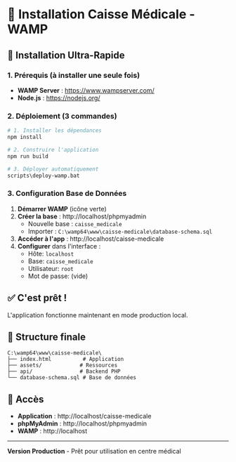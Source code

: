 
# 🏥 Installation Caisse Médicale - WAMP

## 🚀 Installation Ultra-Rapide

### 1. Prérequis (à installer une seule fois)
- **WAMP Server** : https://www.wampserver.com/
- **Node.js** : https://nodejs.org/

### 2. Déploiement (3 commandes)
```bash
# 1. Installer les dépendances
npm install

# 2. Construire l'application
npm run build

# 3. Déployer automatiquement
scripts\deploy-wamp.bat
```

### 3. Configuration Base de Données
1. **Démarrer WAMP** (icône verte)
2. **Créer la base** : http://localhost/phpmyadmin
   - Nouvelle base : `caisse_medicale`
   - Importer : `C:\wamp64\www\caisse-medicale\database-schema.sql`
3. **Accéder à l'app** : http://localhost/caisse-medicale
4. **Configurer** dans l'interface :
   - Hôte: `localhost`
   - Base: `caisse_medicale`
   - Utilisateur: `root`
   - Mot de passe: (vide)

## ✅ C'est prêt !

L'application fonctionne maintenant en mode production local.

## 📁 Structure finale
```
C:\wamp64\www\caisse-medicale\
├── index.html          # Application
├── assets/            # Ressources
├── api/               # Backend PHP
└── database-schema.sql # Base de données
```

## 🎯 Accès
- **Application** : http://localhost/caisse-medicale
- **phpMyAdmin** : http://localhost/phpmyadmin
- **WAMP** : http://localhost

---
**Version Production** - Prêt pour utilisation en centre médical
